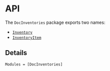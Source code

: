 # API

The `DocInventories` package exports two names:

* [`Inventory`](@ref)
* [`InventoryItem`](@ref)

## Details

```@autodocs
Modules = [DocInventories]
```
